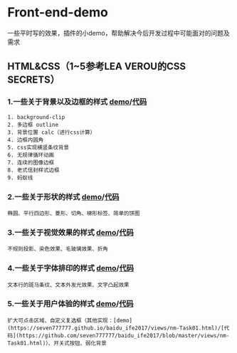 # Front-end-demo
一些平时写的效果，插件的小demo，帮助解决今后开发过程中可能面对的问题及需求

## HTML&CSS（1~5参考LEA VEROU的CSS SECRETS）
### 1.一些关于背景以及边框的样式 [demo](https://seven777777.github.io/Front-end-demo/src/css-background&border.html)/[代码](https://github.com/seven777777/Front-end-demo/blob/gh-pages/src/css-background&border.html)

	1. background-clip
	2. 多边框 outline
	3. 背景位置 calc（进行css计算）
	4. 边框内圆角
	5. css实现横竖条纹背景
	6. 无规律循环动画
	7. 连续的图像边框
	8. 老式信封样式边框
	9. 蚂蚁线

### 2.一些关于形状的样式 [demo](https://seven777777.github.io/Front-end-demo/src/css-shape.html)/[代码](https://github.com/seven777777/Front-end-demo/blob/gh-pages/src/css-shape.html)

	椭圆、平行四边形、菱形、切角、梯形标签、简单的饼图

### 3.一些关于视觉效果的样式 [demo](https://seven777777.github.io/Front-end-demo/src/css-vision.html)/[代码](https://github.com/seven777777/Front-end-demo/blob/gh-pages/src/css-vision.html)

	不规则投影、染色效果、毛玻璃效果、折角

### 4.一些关于字体排印的样式 [demo](https://seven777777.github.io/Front-end-demo/src/css-font.html)/[代码](https://github.com/seven777777/Front-end-demo/blob/gh-pages/src/css-font.html)

	文本行的斑马条纹、文本外发光效果、文字凸起效果

### 5.一些关于用户体验的样式 [demo](https://seven777777.github.io/Front-end-demo/src/css-font.html)/[代码](https://github.com/seven777777/Front-end-demo/blob/gh-pages/src/css-font.html)
	
	扩大可点击区域、自定义复选框（其他实现：[demo](https://seven777777.github.io/baidu_ife2017/views/nm-Task01.html)/[代码](https://github.com/seven777777/baidu_ife2017/blob/master/views/nm-Task01.html)）、开关式按钮、弱化背景